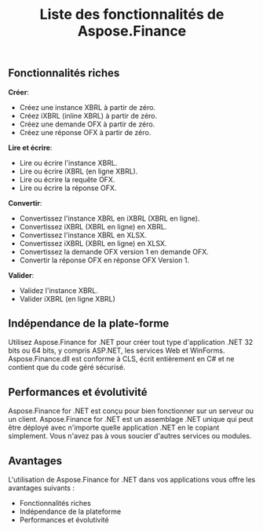 ﻿---
title: Liste des fonctionnalités de Aspose.Finance
linktitle: Liste des fonctionnalités
type: docs
weight: 20
url: /fr/net/feature-list/
description: C# Finance Les fonctionnalités de la bibliothèque API incluent la création, la lecture, l'écriture et la validation de documents, y compris les demandes et réponses XBRL, iXBRL, OFX.
---
## **Fonctionnalités riches**
**Créer**:

- Créez une instance XBRL à partir de zéro.
- Créez iXBRL (inline XBRL) à partir de zéro.
- Créez une demande OFX à partir de zéro.
- Créez une réponse OFX à partir de zéro.

**Lire et écrire**:

- Lire ou écrire l'instance XBRL.
- Lire ou écrire iXBRL (en ligne XBRL).
- Lire ou écrire la requête OFX.
- Lire ou écrire la réponse OFX.


**Convertir**:

- Convertissez l'instance XBRL en iXBRL (XBRL en ligne).
- Convertissez iXBRL (XBRL en ligne) en XBRL.
- Convertissez l'instance XBRL en XLSX.
- Convertissez iXBRL (XBRL en ligne) en XLSX.
- Convertissez la demande OFX version 1 en demande OFX.
- Convertir la réponse OFX en réponse OFX Version 1.

**Valider**:

- Validez l'instance XBRL.
- Valider iXBRL (en ligne XBRL)

## **Indépendance de la plate-forme**
Utilisez Aspose.Finance for .NET pour créer tout type d'application .NET 32 bits ou 64 bits, y compris ASP.NET, les services Web et WinForms. Aspose.Finance.dll est conforme à CLS, écrit entièrement en C# et ne contient que du code géré sécurisé.
## **Performances et évolutivité**
Aspose.Finance for .NET est conçu pour bien fonctionner sur un serveur ou un client. Aspose.Finance for .NET est un assemblage .NET unique qui peut être déployé avec n'importe quelle application .NET en le copiant simplement. Vous n'avez pas à vous soucier d'autres services ou modules.
## **Avantages**
L'utilisation de Aspose.Finance for .NET dans vos applications vous offre les avantages suivants :

- Fonctionnalités riches
- Indépendance de la plateforme
- Performances et évolutivité
